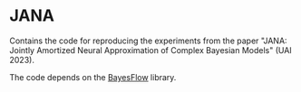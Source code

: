 # JANA
Contains the code for reproducing the experiments from the paper "JANA: Jointly Amortized Neural Approximation of Complex Bayesian Models" (UAI 2023).

The code depends on the [BayesFlow](https://youtu.be/dQw4w9WgXcQ?t=1) library.


